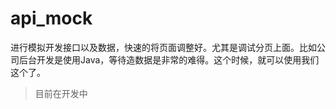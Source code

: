 # api_mock

进行模拟开发接口以及数据，快速的将页面调整好。尤其是调试分页上面。比如公司后台开发是使用Java，等待造数据是非常的难得。这个时候，就可以使用我们这个了。


> 目前在开发中

